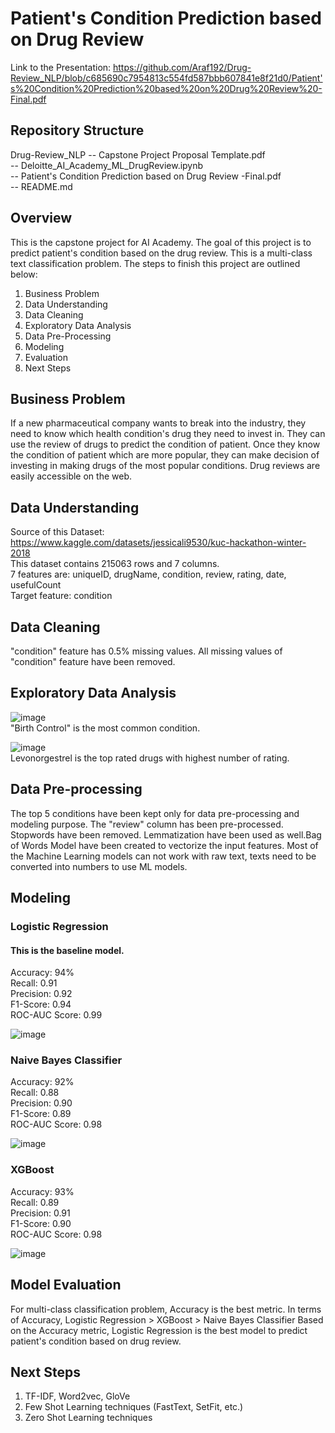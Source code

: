 # Patient's Condition Prediction based on Drug Review

Link to the Presentation: 
https://github.com/Araf192/Drug-Review_NLP/blob/c685690c7954813c554fd587bbb607841e8f21d0/Patient's%20Condition%20Prediction%20based%20on%20Drug%20Review%20-Final.pdf

## Repository Structure
Drug-Review_NLP
-- Capstone Project Proposal Template.pdf \
-- Deloitte_AI_Academy_ML_DrugReview.ipynb \
-- Patient's Condition Prediction based on Drug Review -Final.pdf \
-- README.md

## Overview
This is the capstone project for AI Academy. The goal of this project is to predict patient's condition based on the drug review.
This is a multi-class text classification problem. The steps to finish this project are outlined below:
1. Business Problem
2. Data Understanding
3. Data Cleaning
4. Exploratory Data Analysis
5. Data Pre-Processing
6. Modeling
7. Evaluation
8. Next Steps

## Business Problem
If a new pharmaceutical company wants to break into the industry, they need to know which health condition's drug they need to invest in. 
They can use the review of drugs to predict the condition of patient. Once they know the condition of patient which are more popular, 
they can make decision of investing in making drugs of the most popular conditions. Drug reviews are easily accessible on the web.

## Data Understanding
Source of this Dataset: https://www.kaggle.com/datasets/jessicali9530/kuc-hackathon-winter-2018 \
This dataset contains 215063 rows and 7 columns. \
7 features are: uniqueID, drugName, condition, review, rating, date, usefulCount \
Target feature: condition

## Data Cleaning
"condition" feature has 0.5% missing values. All missing values of "condition" feature have been removed. 

## Exploratory Data Analysis
![image](https://user-images.githubusercontent.com/115564942/230515357-22b7eceb-822a-4b87-ac51-8991b1c716e3.png) \
"Birth Control" is the most common condition.

![image](https://user-images.githubusercontent.com/115564942/230515384-bf2e27e1-ad7a-463e-8488-4eb8c064f45e.png) \
Levonorgestrel is the top rated drugs with highest number of rating.

## Data Pre-processing
The top 5 conditions have been kept only for data pre-processing and modeling purpose. The "review" column has been pre-processed. Stopwords have been removed. Lemmatization have been used as well.Bag of Words Model have been created to vectorize the input features. Most of the Machine Learning models can not work with raw text, texts need to be converted into numbers to use ML models.

## Modeling
### Logistic Regression
#### This is the baseline model.
Accuracy: 94% \
Recall: 0.91 \
Precision: 0.92 \
F1-Score: 0.94 \
ROC-AUC Score: 0.99

![image](https://user-images.githubusercontent.com/115564942/230516149-ab9016aa-d969-46c8-9cef-08121ea4f577.png)

### Naive Bayes Classifier
Accuracy: 92% \
Recall: 0.88 \
Precision: 0.90 \
F1-Score: 0.89 \
ROC-AUC Score: 0.98 

![image](https://user-images.githubusercontent.com/115564942/230516179-aace6004-7185-496b-957f-3d7e819f25c2.png)

### XGBoost
Accuracy: 93% \
Recall: 0.89 \
Precision: 0.91 \
F1-Score: 0.90 \
ROC-AUC Score: 0.98

![image](https://user-images.githubusercontent.com/115564942/230516200-06ef19cb-2416-4c2a-9095-2996af064a44.png)

## Model Evaluation
For multi-class classification problem, Accuracy is the best metric. In terms of Accuracy, Logistic Regression > XGBoost > Naive Bayes Classifier
Based on the Accuracy metric, Logistic Regression is the best model to predict patient's condition based on drug review. 

## Next Steps
1. TF-IDF,  Word2vec, GloVe 
2. Few Shot Learning techniques (FastText, SetFit, etc.) 
3. Zero Shot Learning techniques
